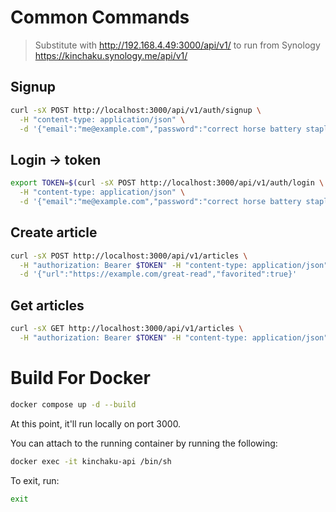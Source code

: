 # Common Commands

> Substitute with http://192.168.4.49:3000/api/v1/<path> to run from Synology
> https://kinchaku.synology.me/api/v1/<path>

## Signup

```sh
curl -sX POST http://localhost:3000/api/v1/auth/signup \
  -H "content-type: application/json" \
  -d '{"email":"me@example.com","password":"correct horse battery staple"}' | jq
```

## Login -> token

```sh
export TOKEN=$(curl -sX POST http://localhost:3000/api/v1/auth/login \
  -H "content-type: application/json" \
  -d '{"email":"me@example.com","password":"correct horse battery staple"}' | jq -r .token)
```

## Create article

```sh
curl -sX POST http://localhost:3000/api/v1/articles \
  -H "authorization: Bearer $TOKEN" -H "content-type: application/json" \
  -d '{"url":"https://example.com/great-read","favorited":true}'
```

## Get articles

```sh
curl -sX GET http://localhost:3000/api/v1/articles \
  -H "authorization: Bearer $TOKEN" -H "content-type: application/json"
```

# Build For Docker

```sh
docker compose up -d --build
```

At this point, it'll run locally on port 3000.

You can attach to the running container by running the following:

```sh
docker exec -it kinchaku-api /bin/sh
```

To exit, run:

```sh
exit
```
